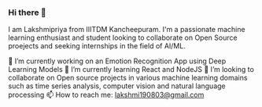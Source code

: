 ### Hi there 👋

I am Lakshmipriya from IIITDM Kancheepuram. I'm a passionate machine learning enthusiast and student looking to collaborate on Open Source proejects and seeking internships in the field of AI/ML.

🔭 I’m currently working on an Emotion Recognition App using Deep Learning Models
🌱 I’m currently learning React and NodeJS
👯 I’m looking to collaborate on Open source projects in various machine learning domains such as time series analysis, computer vision and natural language processing
📫 How to reach me: lakshmi190803@gmail.com 

<!--
**lakshmipriya-ragupathi/lakshmipriya-ragupathi** is a ✨ _special_ ✨ repository because its `README.md` (this file) appears on your GitHub profile.

Here are some ideas to get you started:

- 🔭 I’m currently working on ...
- 🌱 I’m currently learning ...
- 👯 I’m looking to collaborate on ...
- 🤔 I’m looking for help with ...
- 💬 Ask me about ...
- 📫 How to reach me: ...
- 😄 Pronouns: ...
- ⚡ Fun fact: ...
-->
